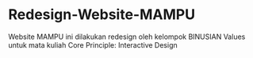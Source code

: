 # Redesign-Website-MAMPU
Website MAMPU ini dilakukan redesign oleh kelompok BINUSIAN Values untuk mata kuliah Core Principle: Interactive Design
